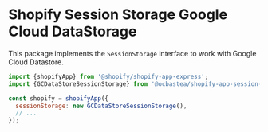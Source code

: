 # Shopify Session Storage Google Cloud DataStorage  

This package implements the `SessionStorage` interface to work with Google Cloud Datastore.

```js
import {shopifyApp} from '@shopify/shopify-app-express';
import {GCDataStoreSessionStorage} from '@ocbastea/shopify-app-session-storage-gcdatastore';

const shopify = shopifyApp({
  sessionStorage: new GCDataStoreSessionStorage(),
  // ...
}); 
```

